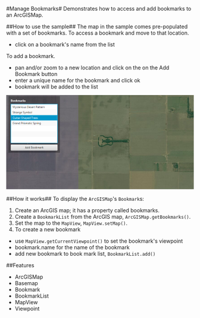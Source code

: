 #Manage Bookmarks#
Demonstrates how to access and add bookmarks to an ArcGISMap.

##How to use the sample##
The map in the sample comes pre-populated with a set of bookmarks.
To access a bookmark and move to that location.
  - click on a bookmark's name from the list
 
To add a bookmark.
  - pan and/or zoom to a new location and click on the on the Add Bookmark button
  - enter a unique name for the bookmark and click ok
  - bookmark will be added to the list

![](ManageBookmarks.png)

##How it works##
To display the `ArcGISMap`'s `Bookmark`s:

1. Create an ArcGIS map; it has a property called bookmarks.  
2. Create a `BookmarkList` from the ArcGIS map, `ArcGISMap.getBookmarks()`.
3. Set the map to the `MapView`, `MapView.setMap()`. 
4. To create a new bookmark
  - use `MapView.getCurrentViewpoint()` to set the bookmark's viewpoint 
  - bookmark.name for the name of the bookmark
  - add new bookmark to book mark list, `BookmarkList.add()`

##Features
- ArcGISMap
- Basemap
- Bookmark
- BookmarkList
- MapView
- Viewpoint
